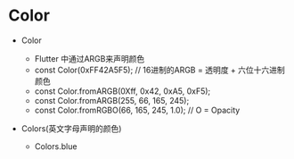 # Color

- Color
  - Flutter 中通过ARGB来声明颜色
  - const Color(0xFF42A5F5); // 16进制的ARGB =  透明度 + 六位十六进制颜色
  - const Color.fromARGB(0Xff, 0x42, 0xA5, 0xF5);
  - const Color.fromARGB(255, 66, 165, 245);
  - const Color.fromRGBO(66, 165, 245, 1.0); // O = Opacity

- Colors(英文字母声明的颜色)
  - Colors.blue

